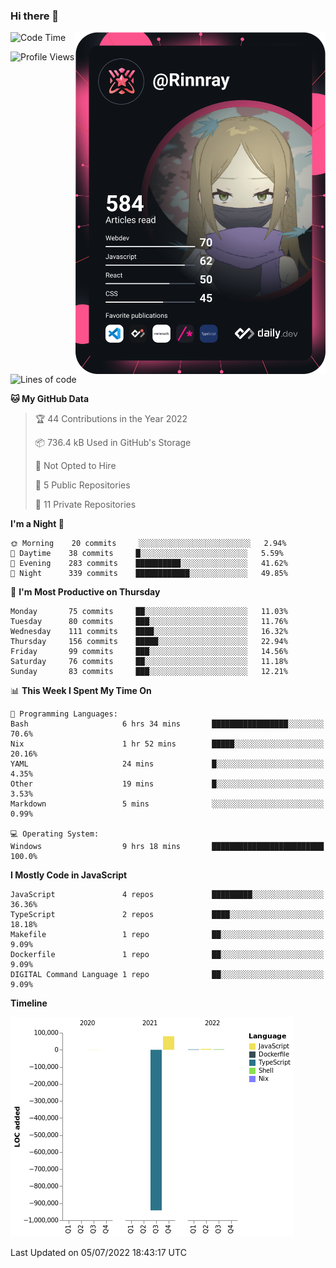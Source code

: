 ### Hi there 👋

<div align="left">
 <a href="https://app.daily.dev/Rinnray">
   <img 
        align="right"
        src="https://github.com/Rinnray/Rinnray/blob/main/devcard.svg" 
        width="400" 
        alt="Rinnray's Dev Card"/>
 </a>
</div>




<!--START_SECTION:waka-->
![Code Time](http://img.shields.io/badge/Code%20Time-0%20secs-blue)

![Profile Views](http://img.shields.io/badge/Profile%20Views-0-blue)

![Lines of code](https://img.shields.io/badge/From%20Hello%20World%20I%27ve%20Written--852%20Thousand%20lines%20of%20code-blue)

**🐱 My GitHub Data** 

> 🏆 44 Contributions in the Year 2022
 > 
> 📦 736.4 kB Used in GitHub's Storage 
 > 
> 🚫 Not Opted to Hire
 > 
> 📜 5 Public Repositories 
 > 
> 🔑 11 Private Repositories  
 > 
**I'm a Night 🦉** 

```text
🌞 Morning    20 commits     ░░░░░░░░░░░░░░░░░░░░░░░░░   2.94% 
🌆 Daytime    38 commits     █░░░░░░░░░░░░░░░░░░░░░░░░   5.59% 
🌃 Evening    283 commits    ██████████░░░░░░░░░░░░░░░   41.62% 
🌙 Night      339 commits    ████████████░░░░░░░░░░░░░   49.85%

```
📅 **I'm Most Productive on Thursday** 

```text
Monday       75 commits     ██░░░░░░░░░░░░░░░░░░░░░░░   11.03% 
Tuesday      80 commits     ███░░░░░░░░░░░░░░░░░░░░░░   11.76% 
Wednesday    111 commits    ████░░░░░░░░░░░░░░░░░░░░░   16.32% 
Thursday     156 commits    █████░░░░░░░░░░░░░░░░░░░░   22.94% 
Friday       99 commits     ███░░░░░░░░░░░░░░░░░░░░░░   14.56% 
Saturday     76 commits     ██░░░░░░░░░░░░░░░░░░░░░░░   11.18% 
Sunday       83 commits     ███░░░░░░░░░░░░░░░░░░░░░░   12.21%

```


📊 **This Week I Spent My Time On** 

```text
💬 Programming Languages: 
Bash                     6 hrs 34 mins       █████████████████░░░░░░░░   70.6% 
Nix                      1 hr 52 mins        █████░░░░░░░░░░░░░░░░░░░░   20.16% 
YAML                     24 mins             █░░░░░░░░░░░░░░░░░░░░░░░░   4.35% 
Other                    19 mins             █░░░░░░░░░░░░░░░░░░░░░░░░   3.53% 
Markdown                 5 mins              ░░░░░░░░░░░░░░░░░░░░░░░░░   0.99%

💻 Operating System: 
Windows                  9 hrs 18 mins       █████████████████████████   100.0%

```

**I Mostly Code in JavaScript** 

```text
JavaScript               4 repos             █████████░░░░░░░░░░░░░░░░   36.36% 
TypeScript               2 repos             ████░░░░░░░░░░░░░░░░░░░░░   18.18% 
Makefile                 1 repo              ██░░░░░░░░░░░░░░░░░░░░░░░   9.09% 
Dockerfile               1 repo              ██░░░░░░░░░░░░░░░░░░░░░░░   9.09% 
DIGITAL Command Language 1 repo              ██░░░░░░░░░░░░░░░░░░░░░░░   9.09%

```


**Timeline**

![Chart not found](https://raw.githubusercontent.com/Rinnray/Rinnray/main/charts/bar_graph.png) 


 Last Updated on 05/07/2022 18:43:17 UTC
<!--END_SECTION:waka-->


<!--
**Rinnray/Rinnray** is a ✨ _special_ ✨ repository because its `README.md` (this file) appears on your GitHub profile.

Here are some ideas to get you started:

- 🔭 I’m currently working on ...
- 🌱 I’m currently learning ...
- 👯 I’m looking to collaborate on ...
- 🤔 I’m looking for help with ...
- 💬 Ask me about ...
- 📫 How to reach me: ...
- 😄 Pronouns: ...
- ⚡ Fun fact: ...
-->
